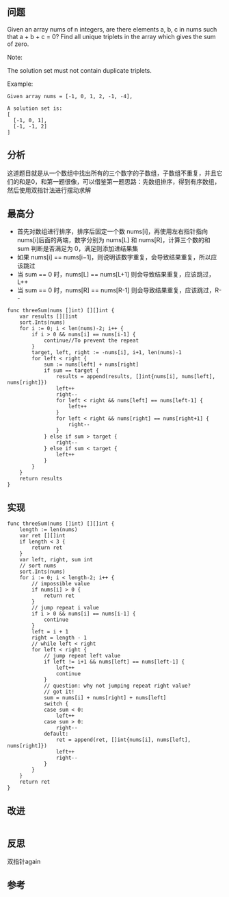 ## 问题
Given an array nums of n integers, are there elements a, b, c in nums such that a + b + c = 0? Find all unique triplets in the array which gives the sum of zero.

Note:

The solution set must not contain duplicate triplets.

Example:
```
Given array nums = [-1, 0, 1, 2, -1, -4],

A solution set is:
[
  [-1, 0, 1],
  [-1, -1, 2]
]
```

## 分析
这道题目就是从一个数组中找出所有的三个数字的子数组，子数组不重复，并且它们的和是0，和第一题很像，可以借鉴第一题思路：先数组排序，得到有序数组，然后使用双指针法进行摆动求解

## 最高分
- 首先对数组进行排序，排序后固定一个数 nums[i]，再使用左右指针指向 nums[i]后面的两端，数字分别为 nums[L] 和 nums[R]，计算三个数的和 sum 判断是否满足为 0，满足则添加进结果集
- 如果 nums[i] == nums[i−1]，则说明该数字重复，会导致结果重复，所以应该跳过
- 当 sum == 0 时，nums[L] == nums[L+1] 则会导致结果重复，应该跳过，L++
- 当 sum == 0 时，nums[R] == nums[R-1] 则会导致结果重复，应该跳过，R--

```golang
func threeSum(nums []int) [][]int {
	var results [][]int
	sort.Ints(nums)
	for i := 0; i < len(nums)-2; i++ {
		if i > 0 && nums[i] == nums[i-1] {
			continue//To prevent the repeat
		}
		target, left, right := -nums[i], i+1, len(nums)-1
		for left < right {
			sum := nums[left] + nums[right]
			if sum == target {
				results = append(results, []int{nums[i], nums[left], nums[right]})
				left++
				right--
				for left < right && nums[left] == nums[left-1] {
					left++
				}
				for left < right && nums[right] == nums[right+1] {
					right--
				}
			} else if sum > target {
				right--
			} else if sum < target {
				left++
			}
		}
	}
	return results
}
```

## 实现
```golang
func threeSum(nums []int) [][]int {
    length := len(nums)
    var ret [][]int
    if length < 3 {
        return ret
    }
    var left, right, sum int
    // sort nums
    sort.Ints(nums)
    for i := 0; i < length-2; i++ {
        // impossible value
        if nums[i] > 0 {
            return ret
        }
        // jump repeat i value
        if i > 0 && nums[i] == nums[i-1] {
            continue
        }
        left = i + 1
        right = length - 1
        // while left < right
        for left < right {
            // jump repeat left value
            if left != i+1 && nums[left] == nums[left-1] {
                left++
                continue
            }
            // question: why not jumping repeat right value?
            // got it!
            sum = nums[i] + nums[right] + nums[left]
            switch {
            case sum < 0:
                left++
            case sum > 0:
                right--
            default:
                ret = append(ret, []int{nums[i], nums[left], nums[right]})
                left++
                right--
            }
        }
    }
    return ret
}
```

## 改进
```golang

```

## 反思
双指针again

## 参考
